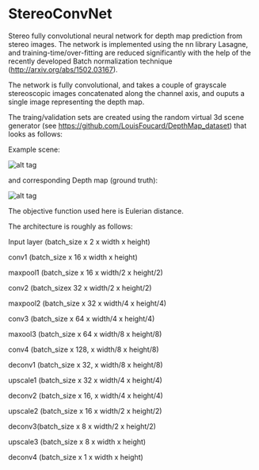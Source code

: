 # StereoConvNet
Stereo fully convolutional neural network for depth map prediction from stereo images. The network is implemented using 
the nn library Lasagne, and training-time/over-fitting are reduced significantly with the help of the recently developed Batch normalization technique (http://arxiv.org/abs/1502.03167).

The network is fully convolutional, and takes a couple of grayscale stereoscopic images concatenated along the channel axis,
and ouputs  a single image representing the depth map. 

The traing/validation sets are created using the random virtual 3d scene generator (see https://github.com/LouisFoucard/DepthMap_dataset) that looks as follows:

Example scene:

![alt tag](https://raw.github.com/LouisFoucard/DepthMap_dataset/master/StereoImages/Stereoscopic_190.png)

and corresponding Depth map (ground truth):

![alt tag](https://raw.github.com/LouisFoucard/DepthMap_dataset/master/Depth_map/DepthMap_190.png)


The objective function used here is Eulerian distance. 

The architecture is roughly as follows:

Input layer (batch_size x 2 x width x height)

conv1 (batch_size x 16 x width x height)

maxpool1 (batch_size x 16 x width/2 x height/2)

conv2 (batch_sizex 32 x width/2 x height/2)

maxpool2  (batch_size x 32 x width/4 x height/4)

conv3 (batch_size x 64 x width/4 x height/4)

maxool3 (batch_size x 64 x width/8 x height/8)

conv4 (batch_size x 128, x width/8 x height/8)

deconv1 (batch_size x 32, x width/8 x height/8)

upscale1 (batch_size x 32 x width/4 x height/4)

deconv2 (batch_size x 16, x width/4 x height/4)

upscale2 (batch_size x 16 x width/2 x height/2)

deconv3(batch_size x 8 x width/2 x height/2)

upscale3 (batch_size x 8 x width x height)

deconv4  (batch_size x 1 x width x height)

